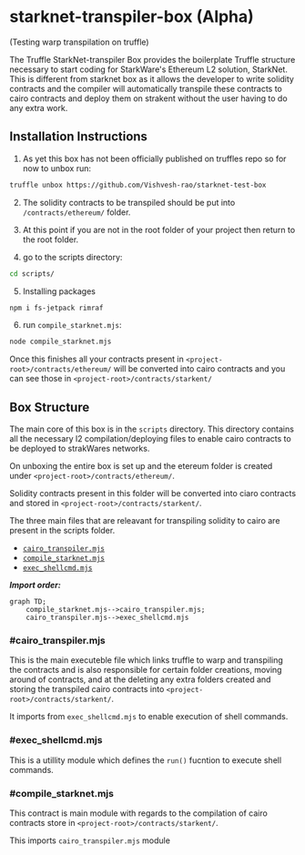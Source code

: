# starknet-transpiler-box (Alpha)

(Testing warp transpilation on truffle)

The Truffle StarkNet-transpiler Box provides the boilerplate Truffle structure necessary to start coding for StarkWare's Ethereum L2 solution, StarkNet. This is different from starknet box as it allows the developer to write solidity contracts and the compiler will automatically transpile these contracts to cairo contracts and deploy them on strakent without the user having to do any extra work.

## Installation Instructions

1. As yet this box has not been officially published on truffles repo so for now to unbox run:

```bash
truffle unbox https://github.com/Vishvesh-rao/starknet-test-box
```
2. The solidity contracts to be transpiled should be put into `/contracts/ethereum/` folder.

3. At this point if you are not in the root folder of your project then return to the root folder.

4. go to the scripts directory:
```bash
cd scripts/ 
```
5. Installing packages
```bash
npm i fs-jetpack rimraf
```
6. run `compile_starknet.mjs`:
```bash
node compile_starknet.mjs
```

Once this finishes all your contracts present in `<project-root>/contracts/ethereum/` will be converted into cairo contracts and you can see those in `<project-root>/contracts/starkent/`

## Box Structure

The main core of this box is in the `scripts` directory. This directory contains all the necessary l2 compilation/deploying files to enable cairo contracts to be deployed to strakWares networks.

On unboxing the entire box is set up and the etereum folder is created under `<project-root>/contracts/ethereum/`.

Solidity contracts present in this folder will be converted into ciaro contracts and stored in `<project-root>/contracts/starkent/`.

The three main files that are releavant for transpiling solidity to cairo are present in the scripts folder.
- [`cairo_transpiler.mjs`](https://github.com/Vishvesh-rao/starknet-test-box/blob/main/scripts/cairo_transpiler.mjs)
- [`compile_starknet.mjs`](https://github.com/Vishvesh-rao/starknet-test-box/blob/main/scripts/compile_starknet.mjs)
- [`exec_shellcmd.mjs`](https://github.com/Vishvesh-rao/starknet-test-box/blob/main/scripts/exec_shellcmd.mjs)

***Import order:***

```mermaid
graph TD;
    compile_starknet.mjs-->cairo_transpiler.mjs;
    cairo_transpiler.mjs-->exec_shellcmd.mjs
```

### #cairo_transpiler.mjs

This is the main executeble file which links truffle to warp and transpiling the contracts and is also responsible for certain folder creations, moving around of contracts, and at the deleting any extra folders created and storing the transpiled cairo contracts into `<project-root>/contracts/starkent/`.

It imports from `exec_shellcmd.mjs` to enable execution of shell commands.

### #exec_shellcmd.mjs

This is a utillity module which defines the `run()` fucntion to execute shell commands.

### #compile_starknet.mjs

This contract is main module with regards to the compilation of cairo contracts store in `<project-root>/contracts/starkent/`.

This imports `cairo_transpiler.mjs` module 

